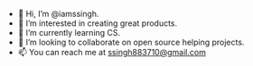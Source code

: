 - 👋 Hi, I’m @iamssingh.
- 👀 I’m interested in creating great products.
- 🌱 I’m currently learning CS.
- 💞️ I’m looking to collaborate on open source helping projects.
- 📫 You can reach me at ssingh883710@gmail.com

<!---
iamssingh/iamssingh is a ✨ special ✨ repository because its `README.md` (this file) appears on your GitHub profile.
You can click the Preview link to take a look at your changes.
--->
